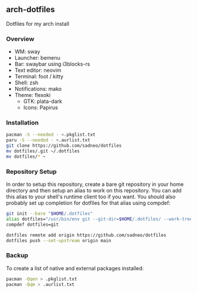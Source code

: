 ## arch-dotfiles
Dotfiles for my arch install

### Overview
* WM: sway
* Launcher: bemenu
* Bar: swaybar using i3blocks-rs
* Text editor: neovim
* Terminal: foot / kitty
* Shell: zsh
* Notifications: mako
* Theme: flexoki
    * GTK: plata-dark
    * Icons: Papirus

### Installation
```sh
pacman -S --needed - <.pkglist.txt
paru -S --needed - <.aurlist.txt
git clone https://github.com/sadneo/dotfiles
mv dotfiles/.git ~/.dotfiles
mv dotfiles/* ~
```

### Repository Setup
In order to setup this repository, create a bare git repository in your home directory and then setup an alias to work on this repository. You can add this alias to your shell's runtime client too if you want. You should also probably set up completion for dotfiles for that alias using compdef:
```sh
git init --bare "$HOME/.dotfiles"
alias dotfiles="/usr/bin/env git --git-dir=$HOME/.dotfiles/ --work-tree=$HOME"
compdef dotfiles=git

dotfiles remote add origin https://github.com/sadneo/dotfiles
dotfiles push --set-upstream origin main
```

### Backup
To create a list of native and external packages installed:
```sh
pacman -Qqen > .pkglist.txt
pacman -Qqm > .aurlist.txt
```

